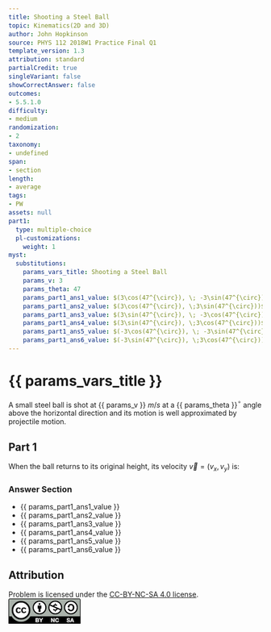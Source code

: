 ```yaml
---
title: Shooting a Steel Ball
topic: Kinematics(2D and 3D)
author: John Hopkinson
source: PHYS 112 2018W1 Practice Final Q1
template_version: 1.3
attribution: standard
partialCredit: true
singleVariant: false
showCorrectAnswer: false
outcomes:
- 5.5.1.0
difficulty:
- medium
randomization:
- 2
taxonomy:
- undefined
span:
- section
length:
- average
tags:
- PW
assets: null
part1:
  type: multiple-choice
  pl-customizations:
    weight: 1
myst:
  substitutions:
    params_vars_title: Shooting a Steel Ball
    params_v: 3
    params_theta: 47
    params_part1_ans1_value: $(3\cos(47^{\circ}), \; -3\sin(47^{\circ}))$
    params_part1_ans2_value: $(3\cos(47^{\circ}), \;3\sin(47^{\circ}))$
    params_part1_ans3_value: $(3\sin(47^{\circ}), \; -3\cos(47^{\circ}))$
    params_part1_ans4_value: $(3\sin(47^{\circ}), \;3\cos(47^{\circ}))$
    params_part1_ans5_value: $(-3\cos(47^{\circ}), \; -3\sin(47^{\circ}))$
    params_part1_ans6_value: $(-3\sin(47^{\circ}), \;3\cos(47^{\circ}))$
---
```

# {{ params_vars_title }}
A small steel ball is shot at {{ params_v }} $m/s$ at a {{ params_theta }}$^{\circ}$ angle above the horizontal direction and its motion is well approximated by projectile motion.

## Part 1

When the ball returns to its original height, its velocity $\overrightarrow{v} = (v_x, v_y)$ is:

### Answer Section

- {{ params_part1_ans1_value }}
- {{ params_part1_ans2_value }}
- {{ params_part1_ans3_value }}
- {{ params_part1_ans4_value }}
- {{ params_part1_ans5_value }}
- {{ params_part1_ans6_value }}

## Attribution

Problem is licensed under the [CC-BY-NC-SA 4.0 license](https://creativecommons.org/licenses/by-nc-sa/4.0/).<br> ![The Creative Commons 4.0 license requiring attribution-BY, non-commercial-NC, and share-alike-SA license.](https://raw.githubusercontent.com/firasm/bits/master/by-nc-sa.png)